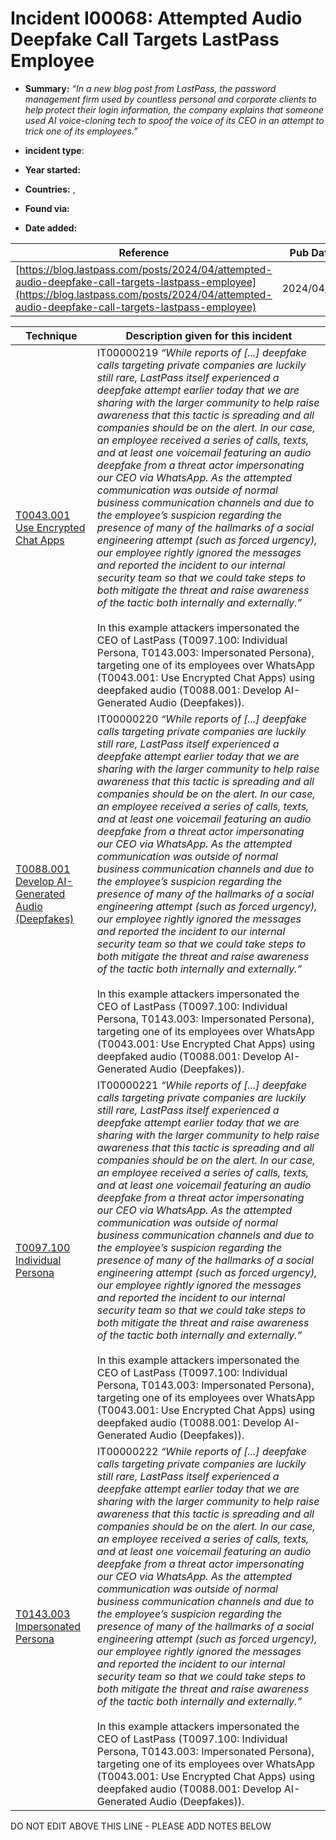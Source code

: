 # Incident I00068: Attempted Audio Deepfake Call Targets LastPass Employee

* **Summary:** <I>“In a new blog post from LastPass, the password management firm used by countless personal and corporate clients to help protect their login information, the company explains that someone used AI voice-cloning tech to spoof the voice of its CEO in an attempt to trick one of its employees.”</I>

* **incident type**: 

* **Year started:** 

* **Countries:**  , 

* **Found via:** 

* **Date added:** 


| Reference | Pub Date | Authors | Org | Archive |
| --------- | -------- | ------- | --- | ------- |
| [https://blog.lastpass.com/posts/2024/04/attempted-audio-deepfake-call-targets-lastpass-employee](https://blog.lastpass.com/posts/2024/04/attempted-audio-deepfake-call-targets-lastpass-employee) | 2024/04/10 | Mike Kosak | LastPass | [https://web.archive.org/web/20240619143325/https://blog.lastpass.com/posts/2024/04/attempted-audio-deepfake-call-targets-lastpass-employee](https://web.archive.org/web/20240619143325/https://blog.lastpass.com/posts/2024/04/attempted-audio-deepfake-call-targets-lastpass-employee) |

 

| Technique | Description given for this incident |
| --------- | ------------------------- |
| [T0043.001 Use Encrypted Chat Apps](../../generated_pages/techniques/T0043.001.md) | IT00000219 <i>“While reports of [...] deepfake calls targeting private companies are luckily still rare, LastPass itself experienced a deepfake attempt earlier today that we are sharing with the larger community to help raise awareness that this tactic is spreading and all companies should be on the alert. In our case, an employee received a series of calls, texts, and at least one voicemail featuring an audio deepfake from a threat actor impersonating our CEO via WhatsApp. As the attempted communication was outside of normal business communication channels and due to the employee’s suspicion regarding the presence of many of the hallmarks of a social engineering attempt (such as forced urgency), our employee rightly ignored the messages and reported the incident to our internal security team so that we could take steps to both mitigate the threat and raise awareness of the tactic both internally and externally.”</i><br><br> In this example attackers impersonated the CEO of LastPass (T0097.100: Individual Persona, T0143.003: Impersonated Persona), targeting one of its employees over WhatsApp (T0043.001: Use Encrypted Chat Apps) using deepfaked audio (T0088.001: Develop AI-Generated Audio (Deepfakes)). |
| [T0088.001 Develop AI-Generated Audio (Deepfakes)](../../generated_pages/techniques/T0088.001.md) | IT00000220 <i>“While reports of [...] deepfake calls targeting private companies are luckily still rare, LastPass itself experienced a deepfake attempt earlier today that we are sharing with the larger community to help raise awareness that this tactic is spreading and all companies should be on the alert. In our case, an employee received a series of calls, texts, and at least one voicemail featuring an audio deepfake from a threat actor impersonating our CEO via WhatsApp. As the attempted communication was outside of normal business communication channels and due to the employee’s suspicion regarding the presence of many of the hallmarks of a social engineering attempt (such as forced urgency), our employee rightly ignored the messages and reported the incident to our internal security team so that we could take steps to both mitigate the threat and raise awareness of the tactic both internally and externally.”</i><br><br> In this example attackers impersonated the CEO of LastPass (T0097.100: Individual Persona, T0143.003: Impersonated Persona), targeting one of its employees over WhatsApp (T0043.001: Use Encrypted Chat Apps) using deepfaked audio (T0088.001: Develop AI-Generated Audio (Deepfakes)). |
| [T0097.100 Individual Persona](../../generated_pages/techniques/T0097.100.md) | IT00000221 <i>“While reports of [...] deepfake calls targeting private companies are luckily still rare, LastPass itself experienced a deepfake attempt earlier today that we are sharing with the larger community to help raise awareness that this tactic is spreading and all companies should be on the alert. In our case, an employee received a series of calls, texts, and at least one voicemail featuring an audio deepfake from a threat actor impersonating our CEO via WhatsApp. As the attempted communication was outside of normal business communication channels and due to the employee’s suspicion regarding the presence of many of the hallmarks of a social engineering attempt (such as forced urgency), our employee rightly ignored the messages and reported the incident to our internal security team so that we could take steps to both mitigate the threat and raise awareness of the tactic both internally and externally.”</i><br><br> In this example attackers impersonated the CEO of LastPass (T0097.100: Individual Persona, T0143.003: Impersonated Persona), targeting one of its employees over WhatsApp (T0043.001: Use Encrypted Chat Apps) using deepfaked audio (T0088.001: Develop AI-Generated Audio (Deepfakes)). |
| [T0143.003 Impersonated Persona](../../generated_pages/techniques/T0143.003.md) | IT00000222 <i>“While reports of [...] deepfake calls targeting private companies are luckily still rare, LastPass itself experienced a deepfake attempt earlier today that we are sharing with the larger community to help raise awareness that this tactic is spreading and all companies should be on the alert. In our case, an employee received a series of calls, texts, and at least one voicemail featuring an audio deepfake from a threat actor impersonating our CEO via WhatsApp. As the attempted communication was outside of normal business communication channels and due to the employee’s suspicion regarding the presence of many of the hallmarks of a social engineering attempt (such as forced urgency), our employee rightly ignored the messages and reported the incident to our internal security team so that we could take steps to both mitigate the threat and raise awareness of the tactic both internally and externally.”</i><br><br> In this example attackers impersonated the CEO of LastPass (T0097.100: Individual Persona, T0143.003: Impersonated Persona), targeting one of its employees over WhatsApp (T0043.001: Use Encrypted Chat Apps) using deepfaked audio (T0088.001: Develop AI-Generated Audio (Deepfakes)). |


DO NOT EDIT ABOVE THIS LINE - PLEASE ADD NOTES BELOW